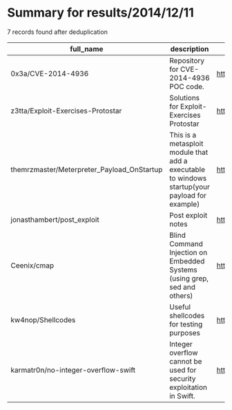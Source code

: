 
# Summary for results/2014/12/11
    
7 records found after deduplication

| full_name | description | html_url | matched_list | matched_count | pushed_at | size | stargazers_count | language | forks_count |
|--------------------------------------------|------------------------------------------------------------------------------------------------|---------------------------------------------------------------|---------------------------------------------|-----------------|---------------------------|--------|--------------------|------------|---------------|
| 0x3a/CVE-2014-4936 | Repository for CVE-2014-4936 POC code. | https://github.com/0x3a/CVE-2014-4936 | ['cve poc', 'cve-2'] | 2 | 2014-12-11 22:07:44+00:00 | 148 | 5 | Python | 4 |
| z3tta/Exploit-Exercises-Protostar | Solutions for Exploit-Exercises Protostar | https://github.com/z3tta/Exploit-Exercises-Protostar | ['exploit'] | 1 | 2014-12-11 15:18:42+00:00 | 1152 | 43 | | 15 |
| themrzmaster/Meterpreter_Payload_OnStartup | This is a metasploit module that add a executable to windows startup(your payload for example) | https://github.com/themrzmaster/Meterpreter_Payload_OnStartup | ['metasploit module OR metasploit payload'] | 1 | 2014-12-11 02:19:01+00:00 | 128 | 2 | Ruby | 0 |
| jonasthambert/post_exploit | Post exploit notes | https://github.com/jonasthambert/post_exploit | ['exploit'] | 1 | 2014-12-11 09:39:58+00:00 | 100 | 0 | | 0 |
| Ceenix/cmap | Blind Command Injection on Embedded Systems (using grep, sed and others) | https://github.com/Ceenix/cmap | ['command injection'] | 1 | 2014-12-11 14:53:43+00:00 | 244 | 1 | CSS | 0 |
| kw4nop/Shellcodes | Useful shellcodes for testing purposes | https://github.com/kw4nop/Shellcodes | ['shellcode'] | 1 | 2014-12-11 21:53:18+00:00 | 132 | 0 | C | 0 |
| karmatr0n/no-integer-overflow-swift | Integer overflow cannot be used for security exploitation in Swift. | https://github.com/karmatr0n/no-integer-overflow-swift | ['exploit'] | 1 | 2014-12-11 22:56:59+00:00 | 128 | 0 | Swift | 0 |
